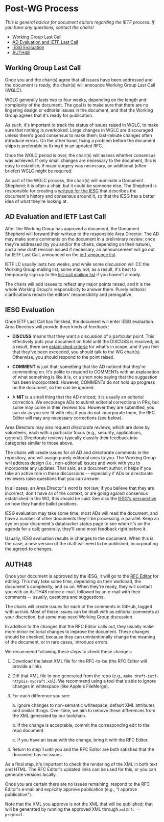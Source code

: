 # Post-WG Process

_This is general advice for document editors regarding the IETF process. If you have any questions, contact the chairs!_

<!-- START doctoc generated TOC please keep comment here to allow auto update -->
<!-- DON'T EDIT THIS SECTION, INSTEAD RE-RUN doctoc TO UPDATE -->

- [Working Group Last Call](#working-group-last-call)
- [AD Evaluation and IETF Last Call](#ad-evaluation-and-ietf-last-call)
- [IESG Evaluation](#iesg-evaluation)
- [AUTH48](#auth48)

<!-- END doctoc generated TOC please keep comment here to allow auto update -->

## Working Group Last Call

Once you and the chair(s) agree that all issues have been addressed and the document is ready, the chair(s) will announce Working Group Last Call (WGLC).

WGLC generally lasts two to four weeks, depending on the length and complexity of the document. The goal is to make sure that there are no lingering design or editorial issues in the document, and that the Working Group agrees that it's ready for publication.

As such, it's important to track the status of issues raised in WGLC, to make sure that nothing is overlooked. Large changes in WGLC are discouraged unless there's good consensus to make them; last-minute changes often introduce errors. On the other hand, fixing a problem before the document ships is preferable to fixing it in an updated RFC.

Once the WGLC period is over, the chair(s) will assess whether consensus was achieved. If only small changes are necessary to the document, this is easy to establish; if major surgery was necessary, an additional (often briefer) WGLC might be required.

As part of the WGLC process, the chair(s) will nominate a Document Shepherd; it is often a chair, but it could be someone else. The Shepherd is responsible for creating a [writeup for the IESG](http://ietf.org/iesg/template/doc-writeup.html) that describes the document's history and consensus around it, so that the IESG has a better idea of what they're looking at.

## AD Evaluation and IETF Last Call

After the Working Group has approved a document, the Document Shepherd will forward their writeup to the responsible Area Director. The AD may make some comments on the document in a preliminary review; once they're addressed (by you and/or the chairs, depending on their nature), and a new draft revision issued if necessary, an announcement will go out for IETF Last Call, announced on the [ietf-announce list](https://mailarchive.ietf.org/arch/browse/ietf-announce/).

IETF LC usually lasts two weeks, and while some discussion will CC the Working Group mailing list, some may not; as a result, it's best to temporarily sign up to the [list-call mailing list](https://www.ietf.org/mailman/listinfo/last-call) if you haven't already.

The chairs will add issues to reflect any major points raised, and it is the whole Working Group's responsibility to answer them. Purely editorial clarifications remain the editors' responsibility and prerogative.

## IESG Evaluation

Once IETF Last Call has finished, the document will enter IESG evaluation. Area Directors will provide three kinds of feedback:

* **DISCUSS** means that they want a discussion of a particular point. This effectively puts your document on hold until the DISCUSS is resolved; as a result, there are [established criteria](https://ietf.org/about/groups/iesg/statements/iesg-discuss-criteria/) for what's in scope, and if you feel that they've been exceeded, you should talk to the WG chair(s). Otherwise, you should respond to the point raised.

* **COMMENT** is just that; something that the AD noticed that they're commenting on. It's polite to respond to COMMENTs with an explanation of what something is like it is, or a short note saying that the suggestion has been incorporated. However, COMMENTs do not hold up progress on the document, so the _can_ be ignored.

* A **NIT** is a small thing that the AD noticed; it is usually an editorial correction. We encourage ADs to submit editorial corrections in PRs, but some may come in their reviews too. However they are submitted, you can do as you see fit with nits; if you do not incorporate them, the RFC Editor will may any necessary corrections (see below).

Area Directors may also request _directorate reviews_, which are done by volunteers, each with a particular focus (e.g., security, applications, general). Directorate reviews typically classify their feedback into categories similar to those above.

The chairs will create issues for all AD and directorate comments in the repository, and will assign purely editorial ones to you. The Working Group will address design (i.e., non-editorial) issues and work with you to incorporate any updates. That said, as a document author, it helps if you take an active role in these discussions -- especially if ADs or directorate reviewers raise questions that you can answer.

In all cases, an Area Director's word is not law; if you believe that they are incorrect, don't have all of the context, or are going against consensus established in the WG, this should be said. See also the [IESG's perspective](https://www.ietf.org/about/groups/iesg/statements/handling-ballot-positions/) on how they handle ballot positions.

IESG evaluation may take some time; most ADs will read the document, and have a number of other documents they'll be processing in parallel. Keep an eye on your document's datatracker status page to see when it's on the agenda for a call; generally, they'll send most feedback right before it.

Usually, IESG evaluation results in changes to the document. When this is the case, a new version of the draft will need to be published, incorporating the agreed-to changes.

## AUTH48

Once your document is approved by the IESG, it will go to the [RFC Editor](https://rfc-editor.org/) for editing. This may take some time, depending on their workload, the document's complexity, and so on. When they're ready, they will contact you with an AUTH48 notice e-mail, followed by an e-mail with their comments -- usually, questions and suggestions.

The chairs will create issues for each of the comments in GitHub, tagged with `auth48`. Most of these issues can be dealt with as editorial comments at your discretion, but some may need Working Group discussion.

In addition to the changes that the RFC Editor calls out, they usually make more minor editorial changes to improve the document. These changes should be checked, because they can unintentionally change the meaning of the document, or in rare cases, introduce errors.

We recommend following these steps to check these changes:

1. Download the latest XML file for the RFC-to-be (the RFC Editor will provide a link).

2. Diff that XML file to one generated from the repo (e.g., `make draft-ietf-httpbis-mydraft.xml`). We recommend using a tool that's able to ignore changes in whitespace (like Apple's FileMerge).

3. For each difference you see:

   a. Ignore changes to non-semantic whitespace, default XML attributes and similar things. Over time, we aim to remove these differences from the XML generated by our toolchain.

   b. If the change is acceptable, commit the corresponding edit to the repo document.

   c. If you have an issue with the change, bring it with the RFC Editor.

4. Return to step 1 until you and the RFC Editor are both satisfied that the document has no issues.

As a final step, it's important to check the rendering of the XML in both text and HTML. The RFC Editor's updated links can be used for this, or you can generate versions locally.

Once you are certain there are no issues remaining, respond to the RFC Editor's e-mail and explicitly approve publication (e.g., "I approve publication").

Note that the XML you approve is not the XML that will be published; that will be generated by running the approved XML through `xml2rfc --preptool`. 
